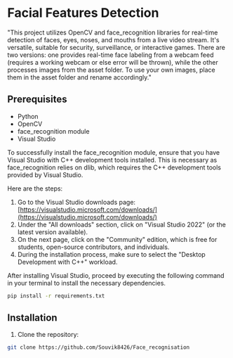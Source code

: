 # Facial Features Detection

"This project utilizes OpenCV and face_recognition libraries for real-time detection of faces, eyes, noses, and mouths from a live video stream. It's versatile, suitable for security, surveillance, or interactive games. There are two versions: one provides real-time face labeling from a webcam feed (requires a working webcam or else error will be thrown), while the other processes images from the asset folder. To use your own images, place them in the asset folder and rename accordingly."

## Prerequisites

- Python
- OpenCV
- face_recognition module
- Visual Studio


To successfully install the face_recognition module, ensure that you have Visual Studio with C++ development tools installed. This is necessary as face_recognition relies on dlib, which requires the C++ development tools provided by Visual Studio.

Here are the steps:

1. Go to the Visual Studio downloads page: [https://visualstudio.microsoft.com/downloads/](https://visualstudio.microsoft.com/downloads/)
2. Under the "All downloads" section, click on "Visual Studio 2022" (or the latest version available).
3. On the next page, click on the "Community" edition, which is free for students, open-source contributors, and individuals.
4. During the installation process, make sure to select the "Desktop Development with C++" workload.

After installing Visual Studio, proceed by executing the following command in your terminal to install the necessary dependencies.

```bash
pip install -r requirements.txt
```

## Installation

1. Clone the repository:

```bash
git clone https://github.com/Souvik8426/Face_recognisation
```
